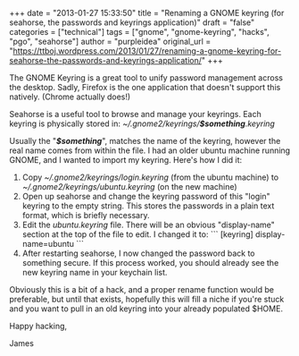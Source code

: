 +++
date = "2013-01-27 15:33:50"
title = "Renaming a GNOME keyring (for seahorse, the passwords and keyrings application)"
draft = "false"
categories = ["technical"]
tags = ["gnome", "gnome-keyring", "hacks", "pgo", "seahorse"]
author = "purpleidea"
original_url = "https://ttboj.wordpress.com/2013/01/27/renaming-a-gnome-keyring-for-seahorse-the-passwords-and-keyrings-application/"
+++

The GNOME Keyring is a great tool to unify password management across the desktop. Sadly, Firefox is the one application that doesn't support this natively. (Chrome actually does!)

Seahorse is a useful tool to browse and manage your keyrings. Each keyring is physically stored in: <em>~/.gnome2/keyrings/<strong>$something</strong>.keyring</em>

Usually the "<strong><em>$something</em></strong>", matches the name of the keyring, however the real name comes from within the file. I had an older ubuntu machine running GNOME, and I wanted to import my keyring. Here's how I did it:
<ol>
	<li>Copy <em>~/.gnome2/keyrings/login.keyring</em> (from the ubuntu machine) to <em>~/.gnome2/keyrings/ubuntu.keyring</em> (on the new machine)</li>
	<li>Open up seahorse and change the keyring password of this "login" keyring to the empty string. This stores the passwords in a plain text format, which is briefly necessary.</li>
	<li>Edit the <em>ubuntu.keyring</em> file. There will be an obvious "display-name" section at the top of the file to edit. I changed it to:
```
[keyring]
display-name=ubuntu
```
</li>
	<li>After restarting seahorse, I now changed the password back to something secure. If this process worked, you should already see the new keyring name in your keychain list.</li>
</ol>
Obviously this is a bit of a hack, and a proper rename function would be preferable, but until that exists, hopefully this will fill a niche if you're stuck and you want to pull in an old keyring into your already populated $HOME.

Happy hacking,

James


